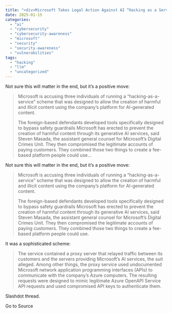 ```yaml
---
title: "<div>Microsoft Takes Legal Action Against AI “Hacking as a Service” Scheme</div>"
date: 2025-01-15
categories: 
  - "ai"
  - "cybersecurity"
  - "cybersecurity-awareness"
  - "microsoft"
  - "security"
  - "security-awareness"
  - "vulnerabilities"
tags: 
  - "hacking"
  - "llm"
  - "uncategorized"
---
```


Not sure this will matter in the end, but it’s a positive move:

> Microsoft is accusing three individuals of running a “hacking-as-a-service” scheme that was designed to allow the creation of harmful and illicit content using the company’s platform for AI-generated content.
> 
> The foreign-based defendants developed tools specifically designed to bypass safety guardrails Microsoft has erected to prevent the creation of harmful content through its generative AI services, said Steven Masada, the assistant general counsel for Microsoft’s Digital Crimes Unit. They then compromised the legitimate accounts of paying customers. They combined those two things to create a fee-based platform people could use...

Not sure this will matter in the end, but it’s a positive move:

> Microsoft is accusing three individuals of running a “hacking-as-a-service” scheme that was designed to allow the creation of harmful and illicit content using the company’s platform for AI-generated content.
> 
> The foreign-based defendants developed tools specifically designed to bypass safety guardrails Microsoft has erected to prevent the creation of harmful content through its generative AI services, said Steven Masada, the assistant general counsel for Microsoft’s Digital Crimes Unit. They then compromised the legitimate accounts of paying customers. They combined those two things to create a fee-based platform people could use.

It was a sophisticated scheme:

> The service contained a proxy server that relayed traffic between its customers and the servers providing Microsoft’s AI services, the suit alleged. Among other things, the proxy service used undocumented Microsoft network application programming interfaces (APIs) to communicate with the company’s Azure computers. The resulting requests were designed to mimic legitimate Azure OpenAPI Service API requests and used compromised API keys to authenticate them.

Slashdot thread.

Go to Source
